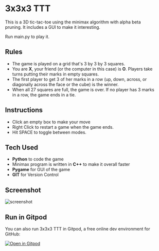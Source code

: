 # 3x3x3 TTT
This is a 3D tic-tac-toe using the minimax algorithm with alpha beta pruning. It includes a GUI to make it interesting.

Run main.py to play it.

## Rules
- The game is played on a grid that's 3 by 3 by 3 squares.
- You are **X**, your friend (or the computer in this case) is **O**. Players take turns putting their marks in empty squares.
- The first player to get 3 of her marks in a row (up, down, across, or diagonally across the face or the cube) is the winner.
- When all 27 squares are full, the game is over. If no player has 3 marks in a row, the game ends in a tie.

## Instructions
- Click an empty box to make your move
- Right Click to restart a game when the game ends.
- Hit SPACE to toggle between modes.

## Tech Used
- **Python** to code the game
- Minimax program is written in **C++** to make it overall faster
- **Pygame** for GUI of the game
- **GIT** for Version Control


## Screenshot
![screenshot](https://raw.githubusercontent.com/myselfpawanraj/3x3x3-Tic-Tac-Toe/master/resources/screenshot.PNG)


## Run in Gitpod
You can also run 3x3x3 TTT in Gitpod, a free online dev environment for GitHub:

[![Open in Gitpod](https://gitpod.io/button/open-in-gitpod.svg)](https://gitpod.io/#https://github.com/myselfpawanraj/3D-Tic-Tac-Toe)
